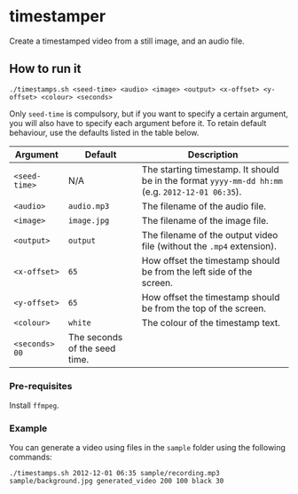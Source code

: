 # timestamper
Create a timestamped video from a still image, and an audio file.

## How to run it

```
./timestamps.sh <seed-time> <audio> <image> <output> <x-offset> <y-offset> <colour> <seconds>
```

Only `seed-time` is compulsory, but if you want to specify a certain argument, you will also have to specify each argument before it.
To retain default behaviour, use the defaults listed in the table below.

Argument           | Default     | Description 
-------------------|-------------|-------------
`<seed-time>`      | N/A         | The starting timestamp. It should be in the format `yyyy-mm-dd hh:mm` (e.g. `2012-12-01 06:35`).
`<audio>`          | `audio.mp3` | The filename of the audio file.
`<image>`          |`image.jpg`  | The filename of the image file.
`<output>`         |`output`     | The filename of the output video file (without the `.mp4` extension).
`<x-offset>`       |`65`         | How offset the timestamp should be from the left side of the screen.
`<y-offset>`       |`65`         | How offset the timestamp should be from the top of the screen.
`<colour>`         |`white`      | The colour of the timestamp text.
`<seconds>`         `00`         | The seconds of the seed time.

### Pre-requisites

Install `ffmpeg`.


### Example

You can generate a video using files in the `sample` folder using the following commands:

```
./timestamps.sh 2012-12-01 06:35 sample/recording.mp3 sample/background.jpg generated_video 200 100 black 30
```
